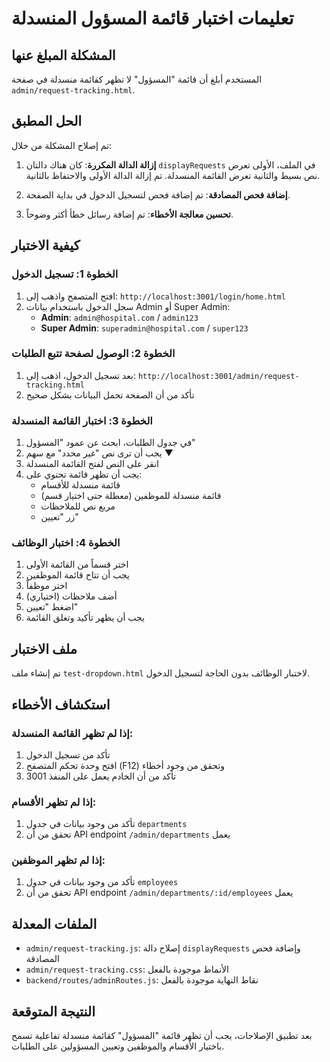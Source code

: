 # تعليمات اختبار قائمة المسؤول المنسدلة

## المشكلة المبلغ عنها
المستخدم أبلغ أن قائمة "المسؤول" لا تظهر كقائمة منسدلة في صفحة `admin/request-tracking.html`.

## الحل المطبق
تم إصلاح المشكلة من خلال:

1. **إزالة الدالة المكررة**: كان هناك دالتان `displayRequests` في الملف، الأولى تعرض نص بسيط والثانية تعرض القائمة المنسدلة. تم إزالة الدالة الأولى والاحتفاظ بالثانية.

2. **إضافة فحص المصادقة**: تم إضافة فحص لتسجيل الدخول في بداية الصفحة.

3. **تحسين معالجة الأخطاء**: تم إضافة رسائل خطأ أكثر وضوحاً.

## كيفية الاختبار

### الخطوة 1: تسجيل الدخول
1. افتح المتصفح واذهب إلى: `http://localhost:3001/login/home.html`
2. سجل الدخول باستخدام بيانات Admin أو Super Admin:
   - **Admin**: `admin@hospital.com` / `admin123`
   - **Super Admin**: `superadmin@hospital.com` / `super123`

### الخطوة 2: الوصول لصفحة تتبع الطلبات
1. بعد تسجيل الدخول، اذهب إلى: `http://localhost:3001/admin/request-tracking.html`
2. تأكد من أن الصفحة تحمل البيانات بشكل صحيح

### الخطوة 3: اختبار القائمة المنسدلة
1. في جدول الطلبات، ابحث عن عمود "المسؤول"
2. يجب أن ترى نص "غير محدد" مع سهم ▼
3. انقر على النص لفتح القائمة المنسدلة
4. يجب أن تظهر قائمة تحتوي على:
   - قائمة منسدلة للأقسام
   - قائمة منسدلة للموظفين (معطلة حتى اختيار قسم)
   - مربع نص للملاحظات
   - زر "تعيين"

### الخطوة 4: اختبار الوظائف
1. اختر قسماً من القائمة الأولى
2. يجب أن تتاح قائمة الموظفين
3. اختر موظفاً
4. أضف ملاحظات (اختياري)
5. اضغط "تعيين"
6. يجب أن يظهر تأكيد وتغلق القائمة

## ملف الاختبار
تم إنشاء ملف `test-dropdown.html` لاختبار الوظائف بدون الحاجة لتسجيل الدخول.

## استكشاف الأخطاء

### إذا لم تظهر القائمة المنسدلة:
1. تأكد من تسجيل الدخول
2. افتح وحدة تحكم المتصفح (F12) وتحقق من وجود أخطاء
3. تأكد من أن الخادم يعمل على المنفذ 3001

### إذا لم تظهر الأقسام:
1. تأكد من وجود بيانات في جدول `departments`
2. تحقق من أن API endpoint `/admin/departments` يعمل

### إذا لم تظهر الموظفين:
1. تأكد من وجود بيانات في جدول `employees`
2. تحقق من أن API endpoint `/admin/departments/:id/employees` يعمل

## الملفات المعدلة
- `admin/request-tracking.js`: إصلاح دالة `displayRequests` وإضافة فحص المصادقة
- `admin/request-tracking.css`: الأنماط موجودة بالفعل
- `backend/routes/adminRoutes.js`: نقاط النهاية موجودة بالفعل

## النتيجة المتوقعة
بعد تطبيق الإصلاحات، يجب أن تظهر قائمة "المسؤول" كقائمة منسدلة تفاعلية تسمح باختيار الأقسام والموظفين وتعيين المسؤولين على الطلبات.
